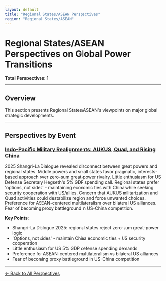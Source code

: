 ```yaml
---
layout: default
title: "Regional States/ASEAN Perspectives"
region: "Regional States/ASEAN"
---
```


# Regional States/ASEAN Perspectives on Global Power Transitions

**Total Perspectives**: 1

---

## Overview

This section presents Regional States/ASEAN's viewpoints on major global strategic developments.

---

## Perspectives by Event

### [Indo-Pacific Military Realignments: AUKUS, Quad, and Rising China](/events/indo-pacific-military-realignments-aukus-quad-and-rising-china)

2025 Shangri-La Dialogue revealed disconnect between great powers and regional states. Middle powers and small states favor pragmatic, interests-based approach over zero-sum great-power rivalry. Little enthusiasm for US Defense Secretary Hegseth's 5% GDP spending call. Regional states prefer 'options, not sides' - maintaining economic ties with China while seeking security cooperation with US/allies. Concern that AUKUS militarization and Quad activities could destabilize region and force unwanted choices. Preference for ASEAN-centered multilateralism over bilateral US alliances. Fear of becoming proxy battleground in US-China competition.

**Key Points**:
- Shangri-La Dialogue 2025: regional states reject zero-sum great-power logic
- 'Options, not sides' - maintain China economic ties + US security cooperation
- Little enthusiasm for US 5% GDP defense spending demands
- Preference for ASEAN-centered multilateralism vs bilateral US alliances
- Fear of becoming proxy battleground in US-China competition

---


[← Back to All Perspectives](/perspectives/)
